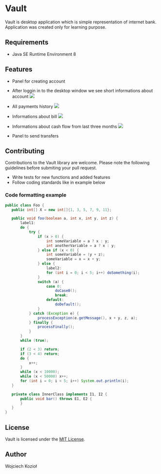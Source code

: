 # Vault

Vault is desktop application which is simple representation of internet bank. Application was created only for learning purpose.

## Requirements

- Java SE Runtime Environment 8

## Features

- Panel for creating account

- After loggin in to the desktop window we see short informations about account
![](https://i.imgur.com/eMSxyRq.png)

- All payments history
![](https://i.imgur.com/cMhNwfy.png)

- Informations about bill
![](https://i.imgur.com/Z50L29E.png)

- Informations about cash flow from last three months
![](https://i.imgur.com/z1RkgCS.png)

- Panel to send transfers

## Contributing

Contributions to the Vault library are welcome. Please note the following guidelines before submiting your pull request.

- Write tests for new functions and added features
- Follow coding standards like in example below

 ### Code formatting example
 ```java
public class Foo {
    public int[] X = new int[]{1, 3, 5, 7, 9, 11};

    public void foo(boolean a, int x, int y, int z) {
        label1:
        do {
            try {
                if (x > 0) {
                    int someVariable = a ? x : y;
                    int anotherVariable = a ? x : y;
                } else if (x < 0) {
                    int someVariable = (y + z);
                    someVariable = x = x + y;
                } else {
                    label2:
                    for (int i = 0; i < 5; i++) doSomething(i);
                }
                switch (a) {
                    case 0:
                        doCase0();
                        break;
                    default:
                        doDefault();
                }
            } catch (Exception e) {
                processException(e.getMessage(), x + y, z, a);
            } finally {
                processFinally();
            }
        }
        while (true);

        if (2 < 3) return;
        if (3 < 4) return;
        do {
            x++;
        }
        while (x < 10000);
        while (x < 50000) x++;
        for (int i = 0; i < 5; i++) System.out.println(i);
    }

    private class InnerClass implements I1, I2 {
        public void bar() throws E1, E2 {
        }
    }
}
```

## License

Vault is licensed under the [MIT License](http://opensource.org/licenses/MIT).

## Author

Wojciech Kozioł